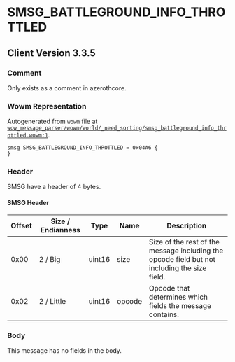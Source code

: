 # SMSG_BATTLEGROUND_INFO_THROTTLED

## Client Version 3.3.5

### Comment

Only exists as a comment in azerothcore.

### Wowm Representation

Autogenerated from `wowm` file at [`wow_message_parser/wowm/world/_need_sorting/smsg_battleground_info_throttled.wowm:1`](https://github.com/gtker/wow_messages/tree/main/wow_message_parser/wowm/world/_need_sorting/smsg_battleground_info_throttled.wowm#L1).
```rust,ignore
smsg SMSG_BATTLEGROUND_INFO_THROTTLED = 0x04A6 {
}
```
### Header

SMSG have a header of 4 bytes.

#### SMSG Header

| Offset | Size / Endianness | Type   | Name   | Description |
| ------ | ----------------- | ------ | ------ | ----------- |
| 0x00   | 2 / Big           | uint16 | size   | Size of the rest of the message including the opcode field but not including the size field.|
| 0x02   | 2 / Little        | uint16 | opcode | Opcode that determines which fields the message contains.|

### Body

This message has no fields in the body.

